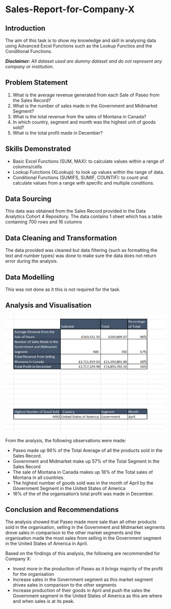 # Sales-Report-for-Company-X

## Introduction

The aim of this task is to show my knowledge and skill in analysing data using Advanced Excel Functions such as the Lookup Functios and the Conditional Functions. 

**_Disclaimer:_** _All dataset used are dummy dataset and do not represent any company or institution._

## Problem Statement

1.	What is the average revenue generated from each Sale of Paseo from the Sales Record?
2.	What is the number of sales made in the Government and Midmarket Segment?
3.	What is the total revenue from the sales of Montana in Canada?
4.	In which country, segment and month was the highest unit of goods sold?
5.	What is the total profit made in December?

## Skills Demonstrated
- Basic Excel Functions (SUM, MAX): to calculate values within a range of columns/cells
- Lookup Functions (XLookup): to look up values within the range of data.
- Conditional Functions (SUMIFS, SUMIF, COUNTIF): to count and calculate values from a range with specific and multiple conditions. 

## Data Sourcing

This data was obtained from the Sales Record provided in the Data Analytics Cohort 4 Repository. The data contains 1 sheet which has a table containing 700 rows and 16 columns

## Data Cleaning and Transformation

The data provided was cleaned but data filtering (such as formatting the text and number types) was done to make sure the data does not return error during the analysis.

## Data Modelling

This was not done as it this is not required for the task.

## Analysis and Visualisation

![](Company_X_Sales_Analysis.png)

From the analysis, the following observations were made:
- Paseo made up 96% of the Total Average of all the products sold in the Sales Record.
- Government and Midmarket make up 57% of the Total Segment in the Sales Record
- The sale of Montana in Canada makes up 18% of the Total sales of Montana in all countries.
- The highest number of goods sold was in the month of April by the Government Segment in the United States of America
- 16% of the of the organisation’s total profit was made in December.

## Conclusion and Recommendations

The analysis showed that Paseo made more sale than all other products sold in the organisation, selling in the Government and Midmarket segments drove sales in comparison to the other market segments and the organisation made the most sales from selling in the Government segment in the United States of America in April.

Based on the findings of this analysis, the following are recommended for Company X: 
- Invest more in the production of Paseo as it brings majority of the profit for the organisation
- Increase sales in the Government segment as this market segment drives sales in comparison to the other segments
- Increase production of their goods in April and push the sales the Government segment in the United States of America as this are where and when sales is at its peak.
